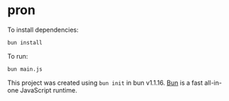 # pron

To install dependencies:

```bash
bun install
```

To run:

```bash
bun main.js
```

This project was created using `bun init` in bun v1.1.16. [Bun](https://bun.sh) is a fast all-in-one JavaScript runtime.
